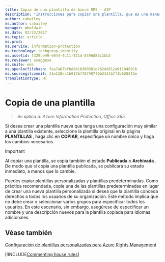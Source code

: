 ```yaml
---
title: Copia de una plantilla de Azure RMS - AIP
description: "Instrucciones para copiar una plantilla, que es una manera fácil de crear una nueva plantilla con una configuración muy similar a una plantilla existente."
author: cabailey
ms.author: cabailey
manager: mbaldwin
ms.date: 02/23/2017
ms.topic: article
ms.prod: 
ms.service: information-protection
ms.technology: techgroup-identity
ms.assetid: f329ce49-e044-4c11-821d-5496d83c1bb3
ms.reviewer: esaggese
ms.suite: ems
ms.openlocfilehash: faa7a67bfbd8410300081e762dd812a91194091b
ms.sourcegitcommit: 31e128cc1b917bf767987f0b2144b7f3b6288f2e
translationtype: HT
---
```

# <a name="copy-a-template"></a>Copia de una plantilla

>*Se aplica a: Azure Information Protection, Office 365*

Si desea crear una plantilla nueva que tenga una configuración muy similar a una plantilla existente, seleccione la plantilla original en la página **PLANTILLAS** , haga clic en **COPIAR**, especifique un nombre único y haga los cambios necesarios.

> [!IMPORTANT]
> Al copiar una plantilla, se copia también el estado **Publicada** o **Archivada** . De modo que si copia una plantilla publicada, se publicará su estado inmediato, a menos que lo cambie.

Puedes copiar plantillas personalizadas y plantillas predeterminadas. Como práctica recomendada, copie una de las plantillas predeterminadas en lugar de crear una nueva plantilla personalizada si desea que la plantilla conceda derechos a todos los usuarios de su organización. Este método implica que no debe crear o seleccionar varios grupos para especificar todos los usuarios. En este escenario, sin embargo, asegúrese de especificar un nombre y una descripción nuevos para la plantilla copiada para idiomas adicionales.



## <a name="see-also"></a>Véase también
[Configuración de plantillas personalizadas para Azure Rights Management](configure-custom-templates.md)

[!INCLUDE[Commenting house rules](../includes/houserules.md)]